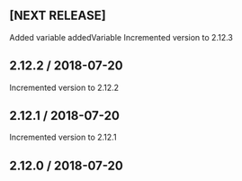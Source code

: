 ## [NEXT RELEASE]
Added variable addedVariable
Incremented version to 2.12.3

## 2.12.2  /  2018-07-20
Incremented version to 2.12.2

## 2.12.1  /  2018-07-20
Incremented version to 2.12.1

## 2.12.0  /  2018-07-20